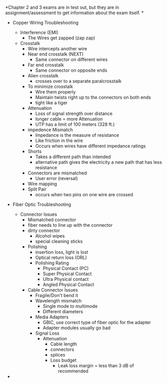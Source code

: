 *Chapter 2 and 3 exams are in test out, but they are in assignment/assessment to get information about the exam itself. *

- Copper Wiring Troubleshooting 
	- Interference (EMI)
		- The Wires get zapped (zap zap)
	- Crosstalk
		- Wire intercepts another wire 
		- Near end crosstalk (NEXT)
			- Same connector on different wires
		- Far end crosstalk
			- Same connector on opposite ends 
		- Alien crosstalk 
			-  crosses over to a separate paralcrosstalk
		- To minimize crosstalk
			- Wire them properly
			- Maintain twists right up to the connectors on both ends
			- tight like a tiger
		- Attenuation
			- Loss of signal strength over distance
			- longer cable = more Attenuation 
			- UTP has a limit of 100 meters (328 ft.)
		- impedence Mismatch
			- Impedance is the measure of resistance 
			- Like friction in the wire
			- Occurs when wires have different impedance ratings 
		- Shorts
			- Takes a different path than intended 
			- alternative path gives the electricity a new path that has less resistance
		- Connectors are mismatched
			- User error (reversal)
		- Wire mapping 
		- Split Pair
			- occurs when two pins on one wire are crossed

- Fiber Optic Troubleshooting 
	- Connector Issues
		- Mismatched connector 
		- fiber needs to line up with the connector
		- dirty connector 
			- Alcohol wipes
			- special cleaning sticks
		- Polishing
			- insertion loss, light is lost 
			- Optical return loss (ORL)
			- Polishing Rating
				- Physical Contact (PC)
				- Super Physical Contact
				- Ultra Physical contact
				- Angled Physical Contact
		- Cable Connector Issues
			- Fragile/Don't bend it
			- Wavelength mismatch 
				- Single mode to multimode
				- Different diameters
			- Media Adapters
				- GBIC, use correct type of fiber optic for the adapter
				- Adapter modules usually go bad
			- Signal Loss
				- Attenuation
					- Cable length
					- connectors
					- splices
					- Loss budget
						- Leak loss margin = less than 3 dB of recommended 
- 
